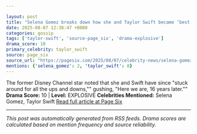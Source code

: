 ```yaml
---

layout: post
title: "Selena Gomez breaks down how she and Taylor Swift became ‘best friends’""
date: 2025-08-07 12:38:47 +0000
categories: gossip
tags: ['taylor-swift', 'source-page_six', 'drama-explosive']
drama_score: 10
primary_celebrity: taylor_swift
source: page_six
source_url: "https://pagesix.com/2025/08/07/celebrity-news/selena-gomez-breaks-down-how-she-and-taylor-swift-became-best-friends/""
mentions: {'selena_gomez': 2, 'taylor_swift': 8}
---
```


The former Disney Channel star noted that she and Swift have since "stuck around for all the ups and downs,"" gushing, "Here we are, 16 years later."" **Drama Score:** 10 | **Level:** EXPLOSIVE **Celebrities Mentioned:** Selena Gomez, Taylor Swift [Read full article at Page Six](https://pagesix.com/2025/08/07/celebrity-news/selena-gomez-breaks-down-how-she-and-taylor-swift-became-best-friends/)

---

*This post was automatically generated from RSS feeds. Drama scores are calculated based on mention frequency and source reliability.*